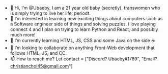 - 👋 Hi, I’m @Ubaeby, I am a 21 year old baby (secretly), transwomen who is simply trying to live her life. periodt.
- 👀 I’m interested in learning new exciting things about computers such as a Software engineer side of things and solving puzzles.
        I love playing connect 4 and I plan on trying to learn Python and React, and possibly much more!
- 🌱 I’m currently learning HTML, JS, CSS and some Java on the side ☕
- 💞️ I’m looking to collaborate on anything Front-Web development that follows HTML, JS, and CC.
- 📫 How to reach me? Let contact = ["Discord? Ubaeby#1789", "Email? christianchoi45@gmail.com"]

<!---
Ubaeby/Ubaeby is a ✨ special ✨ repository because its `README.md` (this file) appears on your GitHub profile.
You can click the Preview link to take a look at your changes.
--->
